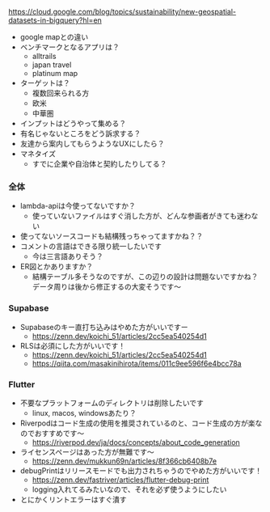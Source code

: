 
https://cloud.google.com/blog/topics/sustainability/new-geospatial-datasets-in-bigquery?hl=en

- google mapとの違い
- ベンチマークとなるアプリは？
	- alltrails
	- japan travel
	- platinum map
- ターゲットは？
	- 複数回来られる方
	- 欧米
	- 中華圏
- インプットはどうやって集める？
- 有名じゃないところをどう訴求する？
- 友達から案内してもらうようなUXにしたら？
- マネタイズ
	- すでに企業や自治体と契約したりしてる？



### 全体
- lambda-apiは今使ってないですか？
	- 使っていないファイルはすぐ消した方が、どんな参画者がきても迷わない
- 使ってないソースコードも結構残っちゃってますかね？？
- コメントの言語はできる限り統一したいです
	- 今は三言語ありそう？
- ER図とかありますか？
	- 結構テーブル多そうなのですが、この辺りの設計は問題ないですかね？データ周りは後から修正するの大変そうです〜
### Supabase
- Supabaseのキー直打ち込みはやめた方がいいですー
	- https://zenn.dev/koichi_51/articles/2cc5ea540254d1
- RLSは必須にした方がいいです！
	- https://zenn.dev/koichi_51/articles/2cc5ea540254d1
	- https://qiita.com/masakinihirota/items/011c9ee596f6e4bcc78a
### Flutter
- 不要なプラットフォームのディレクトリは削除したいです
	- linux, macos, windowsあたり？
- Riverpodはコード生成の使用を推奨されているのと、コード生成の方が楽なのでおすすめです〜
	- https://riverpod.dev/ja/docs/concepts/about_code_generation
- ライセンスページはあった方が無難です〜
	- https://zenn.dev/mukkun69n/articles/8f366cb6408b7e
- debugPrintはリリースモードでも出力されちゃうのでやめた方がいいです！
	- https://zenn.dev/fastriver/articles/flutter-debug-print
	- logging入れてるみたいなので、それを必ず使うようにしたい
- とにかくリントエラーはすぐ潰す